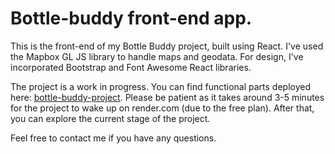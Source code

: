 # Bottle-buddy front-end app.

This is the front-end of my Bottle Buddy project, built using React. I've used the Mapbox GL JS library to handle maps and geodata. For design, I've incorporated Bootstrap and Font Awesome React libraries.

The project is a work in progress. You can find functional parts deployed here: [bottle-buddy-project](insert_link_here). Please be patient as it takes around 3-5 minutes for the project to wake up on render.com (due to the free plan). After that, you can explore the current stage of the project.

Feel free to contact me if you have any questions.







 
